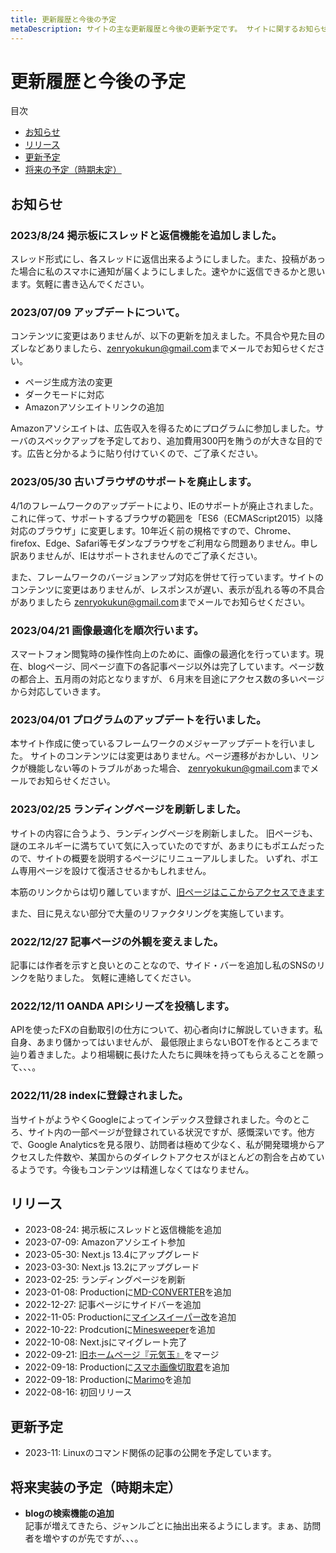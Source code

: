 ```yaml
---
title: 更新履歴と今後の予定
metaDescription: サイトの主な更新履歴と今後の更新予定です。 サイトに関するお知らせも記載します。
---
```


# 更新履歴と今後の予定

<nav class="table-of-contents">
<div class="table__title">目次</div>
<ul class="table__wrapper">
  <li><a href="#news">お知らせ</a></li>
  <li><a href="#releases">リリース</a></li>
  <li><a href="#schedule">更新予定</a></li>
  <li><a href="#future">将来の予定（時期未定）</a></li>
</ul>
</nav>

<h2 ide="news">お知らせ</h2>

### 2023/8/24 掲示板にスレッドと返信機能を追加しました。
スレッド形式にし、各スレッドに返信出来るようにしました。また、投稿があった場合に私のスマホに通知が届くようにしました。速やかに返信できるかと思います。気軽に書き込んでください。

### 2023/07/09 アップデートについて。
コンテンツに変更はありませんが、以下の更新を加えました。不具合や見た目のズレなどありましたら、<a href="zenryokukun@gmail.com">zenryokukun@gmail.com</a>までメールでお知らせください。

- ページ生成方法の変更
- ダークモードに対応
- Amazonアソシエイトリンクの追加

Amazonアソシエイトは、広告収入を得るためにプログラムに参加しました。サーバのスペックアップを予定しており、追加費用300円を賄うのが大きな目的です。広告と分かるように貼り付けていくので、ご了承ください。

### 2023/05/30 古いブラウザのサポートを廃止します。
4/1のフレームワークのアップデートにより、IEのサポートが廃止されました。これに伴って、サポートするブラウザの範囲を「ES6（ECMAScript2015）以降対応のブラウザ」に変更します。10年近く前の規格ですので、Chrome、firefox、Edge、Safari等モダンなブラウザをご利用なら問題ありません。申し訳ありませんが、IEはサポートされませんのでご了承ください。

また、フレームワークのバージョンアップ対応を併せて行っています。サイトのコンテンツに変更はありませんが、レスポンスが遅い、表示が乱れる等の不具合がありましたら
<a href="zenryokukun@gmail.com">zenryokukun@gmail.com</a>までメールでお知らせください。

### 2023/04/21 画像最適化を順次行います。
スマートフォン閲覧時の操作性向上のために、画像の最適化を行っています。現在、blogページ、同ページ直下の各記事ページ以外は完了しています。ページ数の都合上、五月雨の対応となりますが、６月末を目途にアクセス数の多いページから対応していきます。

### 2023/04/01 プログラムのアップデートを行いました。
本サイト作成に使っているフレームワークのメジャーアップデートを行いました。
サイトのコンテンツには変更はありません。ページ遷移がおかしい、リンクが機能しない等のトラブルがあった場合、
<a href="zenryokukun@gmail.com">zenryokukun@gmail.com</a>までメールでお知らせください。

### 2023/02/25 ランディングページを刷新しました。
サイトの内容に合うよう、ランディングページを刷新しました。
旧ページも、謎のエネルギーに満ちていて気に入っていたのですが、あまりにもポエムだったので、サイトの概要を説明するページにリニューアルしました。
いずれ、ポエム専用ページを設けて復活させるかもしれません。

本筋のリンクからは切り離していますが、[旧ページはここからアクセスできます](/_home)

また、目に見えない部分で大量のリファクタリングを実施しています。

### 2022/12/27 記事ページの外観を変えました。
記事には作者を示すと良いとのことなので、サイド・バーを追加し私のSNSのリンクを貼りました。
気軽に連絡してください。

### 2022/12/11 OANDA APIシリーズを投稿します。
APIを使ったFXの自動取引の仕方について、初心者向けに解説していきます。私自身、あまり儲かってはいませんが、
最低限止まらないBOTを作るところまで辿り着きました。より相場観に長けた人たちに興味を持ってもらえることを願って、、、。

### 2022/11/28 indexに登録されました。
当サイトがようやくGoogleによってインデックス登録されました。今のところ、サイト内の一部ページが登録されている状況ですが、感慨深いです。他方で、Google Analyticsを見る限り、訪問者は極めて少なく、私が開発環境からアクセスした件数や、某国からのダイレクトアクセスがほとんどの割合を占めているようです。今後もコンテンツは精進しなくてはなりません。

<h2 id="releases">リリース</h2>

- 2023-08-24: 掲示板にスレッドと返信機能を追加
- 2023-07-09: Amazonアソシエイト参加
- 2023-05-30: Next.js 13.4にアップグレード
- 2023-03-30: Next.js 13.2にアップグレード
- 2023-02-25: ランディングページを刷新
- 2023-01-08: Productionに[MD-CONVERTER](/production/md-converter)を追加
- 2022-12-27: 記事ページにサイドバーを追加
- 2022-11-05: Productionに[マインスイーパー改](/production/minesweeperkai)を追加
- 2022-10-22: Prodcutionに[Minesweeper](/production/minesweeper)を追加
- 2022-10-08: Next.jsにマイグレート完了
- 2022-09-21: [旧ホームページ『元気玉』](/html/genkidama/index.html)をマージ  
- 2022-09-18: Productionに[スマホ画像切取君](/html/cropper/index.html)を追加
- 2022-09-18: Productionに[Marimo](/html/marimo/index.html)を追加
- 2022-08-16: 初回リリース  

<h2 id="schedule">更新予定</h2>

- 2023-11: Linuxのコマンド関係の記事の公開を予定しています。

<h2 id="future">将来実装の予定（時期未定）</h2>
 
- **blogの検索機能の追加**  
  記事が増えてきたら、ジャンルごとに抽出出来るようにします。まぁ、訪問者を増やすのが先ですが、、、。
